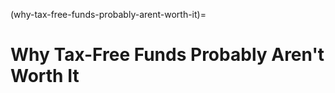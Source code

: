 (why-tax-free-funds-probably-arent-worth-it)=
# Why Tax-Free Funds Probably Aren't Worth It

[//]: # (TODO: [L] Write article)